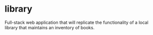 # library
Full-stack web application that will replicate the functionality of a local library that maintains an inventory of books.
